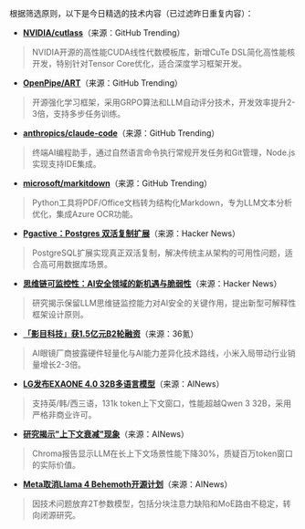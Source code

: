 根据筛选原则，以下是今日精选的技术内容（已过滤昨日重复内容）：

- **[NVIDIA/cutlass](https://github.com/NVIDIA/cutlass)**（来源：GitHub Trending）  
> NVIDIA开源的高性能CUDA线性代数模板库，新增CuTe DSL简化高性能核开发，特别针对Tensor Core优化，适合深度学习框架开发。

- **[OpenPipe/ART](https://github.com/OpenPipe/ART)**（来源：GitHub Trending）  
> 开源强化学习框架，采用GRPO算法和LLM自动评分技术，开发效率提升2-3倍，支持多步任务训练。

- **[anthropics/claude-code](https://github.com/anthropics/claude-code)**（来源：GitHub Trending）  
> 终端AI编程助手，通过自然语言命令执行常规开发任务和Git管理，Node.js实现支持IDE集成。

- **[microsoft/markitdown](https://github.com/microsoft/markitdown)**（来源：GitHub Trending）  
> Python工具将PDF/Office文档转为结构化Markdown，专为LLM文本分析优化，集成Azure OCR功能。

- **[Pgactive：Postgres 双活复制扩展](https://news.ycombinator.com/item?id=44580257)**（来源：Hacker News）  
> PostgreSQL扩展实现真正双活复制，解决传统主从架构的可用性问题，适合高可用数据库场景。

- **[思维链可监控性：AI安全领域的新机遇与脆弱性](https://news.ycombinator.com/item?id=44582855)**（来源：Hacker News）  
> 研究揭示保留LLM思维链监控能力对AI安全的关键作用，提出新型可解释性框架设计原则。

- **[「影目科技」获1.5亿元B2轮融资](https://36kr.com/p/3373278892988419)**（来源：36氪）  
> AI眼镜厂商披露硬件轻量化与AI能力差异化技术路线，小米入局带动行业销量增长2-3倍。

- **[LG发布EXAONE 4.0 32B多语言模型](https://huggingface.co/LGAI-EXAONE/EXAONE-4.0-32B)**（来源：AINews）  
> 支持英/韩/西三语，131k token上下文窗口，性能超越Qwen 3 32B，采用严格非商业许可。

- **[研究揭示"上下文衰减"现象](https://twitter.com/swyx/status/1944848537092809177)**（来源：AINews）  
> Chroma报告显示LLM在长上下文场景性能下降30%，质疑百万token窗口的实际价值。

- **[Meta取消Llama 4 Behemoth开源计划](https://analyticsindiamag.com/global-tech/meta-plans-to-abandon-llama-4-behemoth-but-why/)**（来源：AINews）  
> 因技术问题放弃2T参数模型，包括分块注意力缺陷和MoE路由不稳定，转向闭源研究。